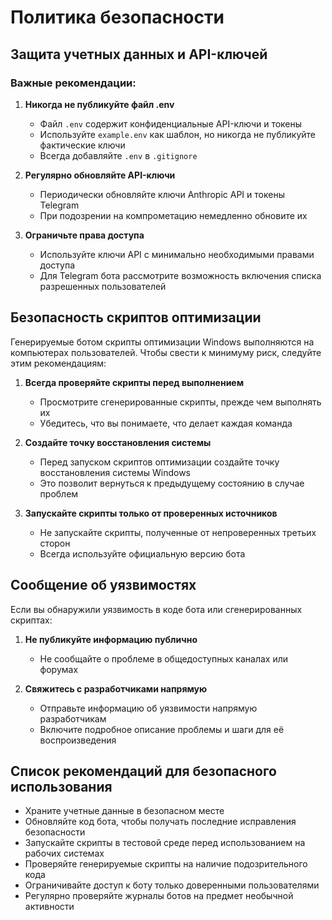 # Политика безопасности

## Защита учетных данных и API-ключей

### Важные рекомендации:

1. **Никогда не публикуйте файл .env**
   - Файл `.env` содержит конфиденциальные API-ключи и токены
   - Используйте `example.env` как шаблон, но никогда не публикуйте фактические ключи
   - Всегда добавляйте `.env` в `.gitignore`

2. **Регулярно обновляйте API-ключи**
   - Периодически обновляйте ключи Anthropic API и токены Telegram
   - При подозрении на компрометацию немедленно обновите их

3. **Ограничьте права доступа**
   - Используйте ключи API с минимально необходимыми правами доступа
   - Для Telegram бота рассмотрите возможность включения списка разрешенных пользователей

## Безопасность скриптов оптимизации

Генерируемые ботом скрипты оптимизации Windows выполняются на компьютерах пользователей. Чтобы свести к минимуму риск, следуйте этим рекомендациям:

1. **Всегда проверяйте скрипты перед выполнением**
   - Просмотрите сгенерированные скрипты, прежде чем выполнять их
   - Убедитесь, что вы понимаете, что делает каждая команда

2. **Создайте точку восстановления системы**
   - Перед запуском скриптов оптимизации создайте точку восстановления системы Windows
   - Это позволит вернуться к предыдущему состоянию в случае проблем

3. **Запускайте скрипты только от проверенных источников**
   - Не запускайте скрипты, полученные от непроверенных третьих сторон
   - Всегда используйте официальную версию бота

## Сообщение об уязвимостях

Если вы обнаружили уязвимость в коде бота или сгенерированных скриптах:

1. **Не публикуйте информацию публично**
   - Не сообщайте о проблеме в общедоступных каналах или форумах

2. **Свяжитесь с разработчиками напрямую**
   - Отправьте информацию об уязвимости напрямую разработчикам
   - Включите подробное описание проблемы и шаги для её воспроизведения

## Список рекомендаций для безопасного использования

- Храните учетные данные в безопасном месте
- Обновляйте код бота, чтобы получать последние исправления безопасности
- Запускайте скрипты в тестовой среде перед использованием на рабочих системах
- Проверяйте генерируемые скрипты на наличие подозрительного кода
- Ограничивайте доступ к боту только доверенными пользователями
- Регулярно проверяйте журналы ботов на предмет необычной активности 